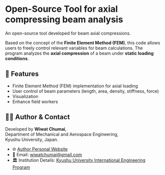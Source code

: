 # Open-Source Tool for axial compressing beam analysis

An open-source tool developed for beam axial compressions. 

Based on the concept of the **Finite Element Method (FEM)**, this code allows users to freely control relevant variables for beam calculations. The program analyzes the **axial compression** of a beam under **static loading conditions**. 



## 📁 Features

- Finite Element Method (FEM) implementation for axial loading
- User control of beam parameters (length, area, density, stiffness, force)
- Visualization
- Enhance field workers

## 🧑‍💻 Author & Contact

Developed by **Wiwat Chumai**,  
Department of Mechanical and Aerospace Engineering,  
Kyushu University, Japan.

- 🌐 [Author Personal Website](https://v0-new-project-znvvxbesxef.vercel.app/)
- 📧 Email: [wiwatchumai@gmail.com](mailto:wiwatchumai@gmail.com)
- 🏛️ Institution Details: [Kyushu University International Engineering Program](https://www.eng.kyushu-u.ac.jp/e/u_international_mechanical.html)
